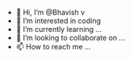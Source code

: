 - 👋 Hi, I’m @Bhavish v
- 👀 I’m interested in coding
- 🌱 I’m currently learning ...
- 💞️ I’m looking to collaborate on ...
- 📫 How to reach me ...

<!---
Bhavishv/Bhavishv is a ✨ special ✨ repository because its `README.md` (this file) appears on your GitHub profile.
You can click the Preview link to take a look at your changes.
--->
